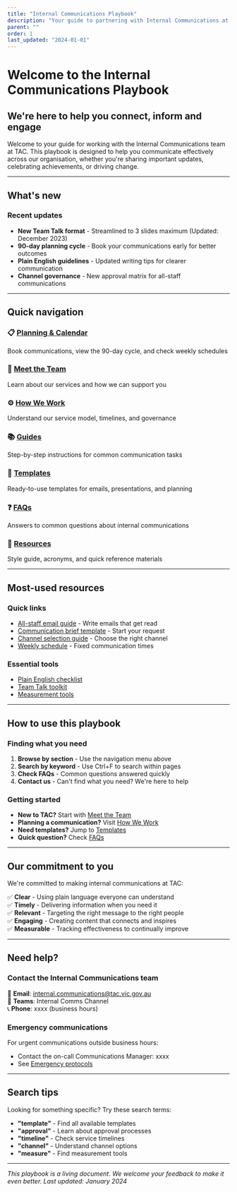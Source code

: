```yaml
---
title: "Internal Communications Playbook"
description: "Your guide to partnering with Internal Communications at TAC"
parent: ""
order: 1
last_updated: "2024-01-01"
---
```


# Welcome to the Internal Communications Playbook

## We're here to help you connect, inform and engage

Welcome to your guide for working with the Internal Communications team at TAC. This playbook is designed to help you communicate effectively across our organisation, whether you're sharing important updates, celebrating achievements, or driving change.

---

## What's new

### Recent updates
- **New Team Talk format** - Streamlined to 3 slides maximum (Updated: December 2023)
- **90-day planning cycle** - Book your communications early for better outcomes
- **Plain English guidelines** - Updated writing tips for clearer communication
- **Channel governance** - New approval matrix for all-staff communications

---

## Quick navigation

### 📋 [Planning & Calendar](/planning-calendar/)
Book communications, view the 90-day cycle, and check weekly schedules

### 👥 [Meet the Team](/meet-the-team/)
Learn about our services and how we can support you

### ⚙️ [How We Work](/how-we-work/)
Understand our service model, timelines, and governance

### 📚 [Guides](/guides/)
Step-by-step instructions for common communication tasks

### 📄 [Templates](/templates/)
Ready-to-use templates for emails, presentations, and planning

### ❓ [FAQs](/faqs/)
Answers to common questions about internal communications

### 🔧 [Resources](/resources/)
Style guide, acronyms, and quick reference materials

---

## Most-used resources

### Quick links
- [All-staff email guide](/guides/all-staff-email.md) - Write emails that get read
- [Communication brief template](/templates/communication-brief.md) - Start your request
- [Channel selection guide](/guides/channel-selection.md) - Choose the right channel
- [Weekly schedule](/planning-calendar/weekly-schedule.md) - Fixed communication times

### Essential tools
- [Plain English checklist](/guides/plain-english.md)
- [Team Talk toolkit](/templates/team-talk-toolkit.md)
- [Measurement tools](/templates/measurement-tools.md)

---

## How to use this playbook

### Finding what you need
1. **Browse by section** - Use the navigation menu above
2. **Search by keyword** - Use Ctrl+F to search within pages
3. **Check FAQs** - Common questions answered quickly
4. **Contact us** - Can't find what you need? We're here to help

### Getting started
- **New to TAC?** Start with [Meet the Team](/meet-the-team/)
- **Planning a communication?** Visit [How We Work](/how-we-work/)
- **Need templates?** Jump to [Templates](/templates/)
- **Quick question?** Check [FAQs](/faqs/)

---

## Our commitment to you

We're committed to making internal communications at TAC:

✅ **Clear** - Using plain language everyone can understand  
✅ **Timely** - Delivering information when you need it  
✅ **Relevant** - Targeting the right message to the right people  
✅ **Engaging** - Creating content that connects and inspires  
✅ **Measurable** - Tracking effectiveness to continually improve

---

## Need help?

### Contact the Internal Communications team
📧 **Email**: internal.communications@tac.vic.gov.au  
📱 **Teams**: Internal Comms Channel  
📞 **Phone**: xxxx (business hours)  

### Emergency communications
For urgent communications outside business hours:
- Contact the on-call Communications Manager: xxxx
- See [Emergency protocols](/resources/contacts.md#emergency)

---

## Search tips

Looking for something specific? Try these search terms:
- **"template"** - Find all available templates
- **"approval"** - Learn about approval processes
- **"timeline"** - Check service timelines
- **"channel"** - Understand channel options
- **"measure"** - Find measurement tools

---

*This playbook is a living document. We welcome your feedback to make it even better. Last updated: January 2024*